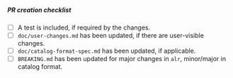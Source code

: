 <!-- Description of the changes -->

##### PR creation checklist
- [ ] A test is included, if required by the changes.
- [ ] `doc/user-changes.md` has been updated, if there are user-visible changes.
- [ ] `doc/catalog-format-spec.md` has been updated, if applicable.
- [ ] `BREAKING.md` has been updated for major changes in `alr`, minor/major in catalog format.
